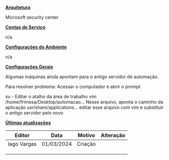 **<u>Arquitetura</u>**

Microsoft security center

**<u>Contas de Serviço</u>**

n/a

**<u>Configurações do Ambiente</u>**

n/a

**<u>Configurações Gerais</u>**

Algumas máquinas ainda apontam para o antigo servidor de automação.

Para resolver problema:
Acessar o computador e abrir o prompt

su -
Editar o atalho da área de trabalho
vim /home/frimesa/Desktop/automacao...
Nesse arquivo, aponta o caminho da aplicação
usr/share/applications...
editar esse arquivo com vim e substituir o antigo servidor pelo novo

**<u>Últimas atualizações</u>**

| Editor      | Data       | Motivo  | Alteração |
|-------------|------------|---------|-----------|
| Iago Vargas | 01/03/2024 | Criação |          |
|             |            |         |           |
|             |            |         |           |
|             |            |         |           |

